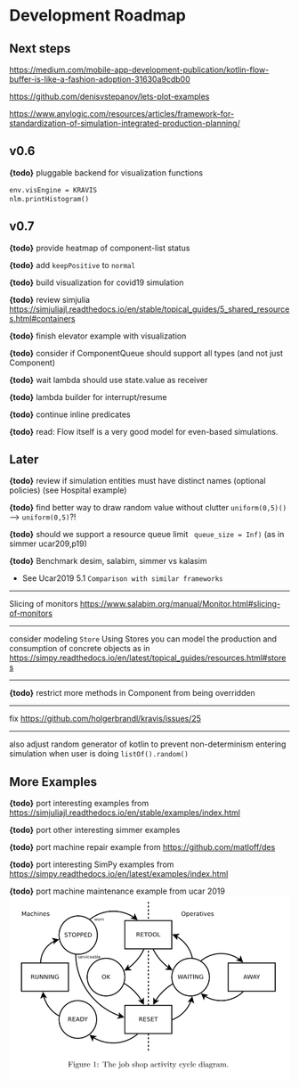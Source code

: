 # Development Roadmap


## Next steps

<https://medium.com/mobile-app-development-publication/kotlin-flow-buffer-is-like-a-fashion-adoption-31630a9cdb00>

<https://github.com/denisvstepanov/lets-plot-examples>

https://www.anylogic.com/resources/articles/framework-for-standardization-of-simulation-integrated-production-planning/

## v0.6

**{todo}** pluggable backend for visualization functions
```
env.visEngine = KRAVIS
nlm.printHistogram()
```


## v0.7

**{todo}** provide heatmap of component-list status

**{todo}** add `keepPositive` to `normal` 

**{todo}** build visualization for covid19 simulation

**{todo}** review simjulia <https://simjuliajl.readthedocs.io/en/stable/topical_guides/5_shared_resources.html#containers>

**{todo}** finish elevator example with visualization

**{todo}** consider if ComponentQueue should support all types (and not just Component)

**{todo}** wait lambda should use state.value as receiver

**{todo}** lambda builder for interrupt/resume

**{todo}** continue inline predicates

**{todo}** read: Flow itself is a very good model for even-based simulations.

## Later

**{todo}** review if simulation entities must have distinct names (optional policies) (see Hospital example)

**{todo}** find better way to draw random value without clutter `uniform(0,5)()` --> `uniform(0,5)`?!

**{todo}** should we support a resource queue limit ` queue_size = Inf)` (as in simmer ucar209,p19)

**{todo}** Benchmark desim, salabim, simmer vs kalasim
* See Ucar2019  5.1 `Comparison with similar frameworks`

---

Slicing of monitors <https://www.salabim.org/manual/Monitor.html#slicing-of-monitors>

---

consider modeling `Store` Using Stores you can model the production and consumption of concrete objects as in <https://simpy.readthedocs.io/en/latest/topical_guides/resources.html#stores>

---

**{todo}** restrict more methods in Component from being overridden


---

fix <https://github.com/holgerbrandl/kravis/issues/25>

---

also adjust random generator of kotlin to prevent non-determinism entering simulation when user is doing `listOf().random()`


## More Examples

**{todo}** port interesting examples from <https://simjuliajl.readthedocs.io/en/stable/examples/index.html>

**{todo}** port other interesting simmer examples

**{todo}** port machine repair example from  <https://github.com/matloff/des>

**{todo}** port interesting SimPy examples from <https://simpy.readthedocs.io/en/latest/examples/index.html>

**{todo}** port  machine maintenance example from ucar 2019
![](.roadmap_images/2bad897b.png)
